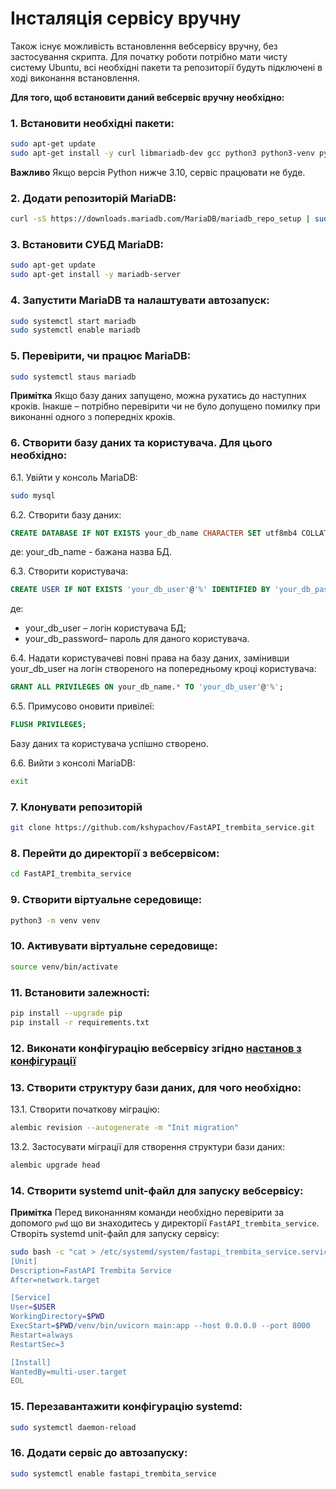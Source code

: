# Інсталяція сервісу вручну

Також існує можливість встановлення вебсервісу вручну, без застосування скрипта.
Для початку роботи потрібно мати чисту систему Ubuntu, всі необхідні пакети та репозиторії будуть підключені в ході виконання встановлення.

**Для того, щоб встановити даний вебсервіс вручну необхідно:**

### 1. Встановити необхідні пакети:

```bash
sudo apt-get update
sudo apt-get install -y curl libmariadb-dev gcc python3 python3-venv python3-dev git
```
**Важливо** Якщо версія Python нижче 3.10, сервіс працювати не буде.

### 2. Додати репозиторій MariaDB:

```bash
curl -sS https://downloads.mariadb.com/MariaDB/mariadb_repo_setup | sudo bash
```
### 3. Встановити СУБД MariaDB:
```bash
sudo apt-get update
sudo apt-get install -y mariadb-server
```
### 4. Запустити MariaDB та налаштувати автозапуск:

```bash
sudo systemctl start mariadb
sudo systemctl enable mariadb
```
### 5. Перевірити, чи працює MariaDB:

```bash
sudo systemctl staus mariadb
```
**Примітка** Якщо базу даних запущено, можна рухатись до наступних кроків.
Інакше – потрібно перевірити чи не було допущено помилку при виконанні одного з попередніх кроків.

### 6. Створити базу даних та користувача. Для цього необхідно:

6.1. Увійти у консоль MariaDB:
```bash
sudo mysql
```

6.2. Створити базу даних:
```sql
CREATE DATABASE IF NOT EXISTS your_db_name CHARACTER SET utf8mb4 COLLATE utf8mb4_unicode_ci;
```
де: your_db_name - бажана назва БД.

6.3. Створити користувача:
```sql
CREATE USER IF NOT EXISTS 'your_db_user'@'%' IDENTIFIED BY 'your_db_password';
```
де:
- your_db_user – логін користувача БД;
- your_db_password– пароль для даного користувача.

6.4. Надати користувачеві повні права на базу даних, замінивши your_db_user на логін створеного на попередньому кроці користувача:
```sql
GRANT ALL PRIVILEGES ON your_db_name.* TO 'your_db_user'@'%';
```

6.5. Примусово оновити привілеї:
```sql
FLUSH PRIVILEGES;
```
Базу даних та користувача успішно створено.

6.6. Вийти з консолі MariaDB:
```bash
exit
```

### 7. Клонувати репозиторій

```bash
git clone https://github.com/kshypachov/FastAPI_trembita_service.git
```

### 8. Перейти до директорії з вебсервісом:
```bash
cd FastAPI_trembita_service
```

### 9. Створити віртуальне середовище:
```bash
python3 -m venv venv
```

### 10. Активувати віртуальне середовище:
```bash
source venv/bin/activate
```

### 11. Встановити залежності:
```bash
pip install --upgrade pip
pip install -r requirements.txt
```
### 12. Виконати конфігурацію вебсервісу згідно [настанов з конфігурації](./docs/configuration)

### 13. Створити структуру бази даних, для чого необхідно:

13.1. Створити початкову міграцію:
```bash
alembic revision --autogenerate -m "Init migration"
```

13.2. Застосувати міграції для створення структури бази даних:
```bash
alembic upgrade head
```

### 14. Створити systemd unit-файл для запуску вебсервісу:
**Примітка** Перед виконанням команди необхідно перевірити за допомого `pwd` що ви знаходитесь у директорії `FastAPI_trembita_service`. 
Створіть systemd unit-файл для запуску сервісу:

```bash
sudo bash -c "cat > /etc/systemd/system/fastapi_trembita_service.service" << EOL
[Unit]
Description=FastAPI Trembita Service
After=network.target

[Service]
User=$USER
WorkingDirectory=$PWD
ExecStart=$PWD/venv/bin/uvicorn main:app --host 0.0.0.0 --port 8000
Restart=always
RestartSec=3

[Install]
WantedBy=multi-user.target
EOL
```

### 15.	Перезавантажити конфігурацію systemd:
```bash
sudo systemctl daemon-reload
```

### 16. Додати сервіс до автозапуску:
```bash
sudo systemctl enable fastapi_trembita_service
```
